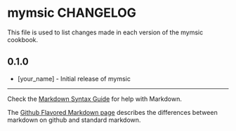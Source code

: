 mymsic CHANGELOG
================

This file is used to list changes made in each version of the mymsic cookbook.

0.1.0
-----
- [your_name] - Initial release of mymsic

- - -
Check the [Markdown Syntax Guide](http://daringfireball.net/projects/markdown/syntax) for help with Markdown.

The [Github Flavored Markdown page](http://github.github.com/github-flavored-markdown/) describes the differences between markdown on github and standard markdown.
